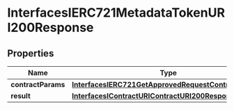 

# InterfacesIERC721MetadataTokenURI200Response

## Properties

Name | Type | Description | Notes
------------ | ------------- | ------------- | -------------
**contractParams** | [**InterfacesIERC721GetApprovedRequestContractParams**](InterfacesIERC721GetApprovedRequestContractParams.md) |  | 
**result** | [**InterfacesIContractURIContractURI200ResponseResult**](InterfacesIContractURIContractURI200ResponseResult.md) |  | 




